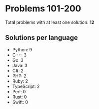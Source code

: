 # Problems 101-200

Total problems with at least one solution: **12**

## Solutions per language

- Python: 9
- C++: 3
- Go: 3
- Java: 3
- C#: 2
- PHP: 2
- Ruby: 2
- TypeScript: 2
- Perl: 0
- Rust: 0
- Swift: 0

